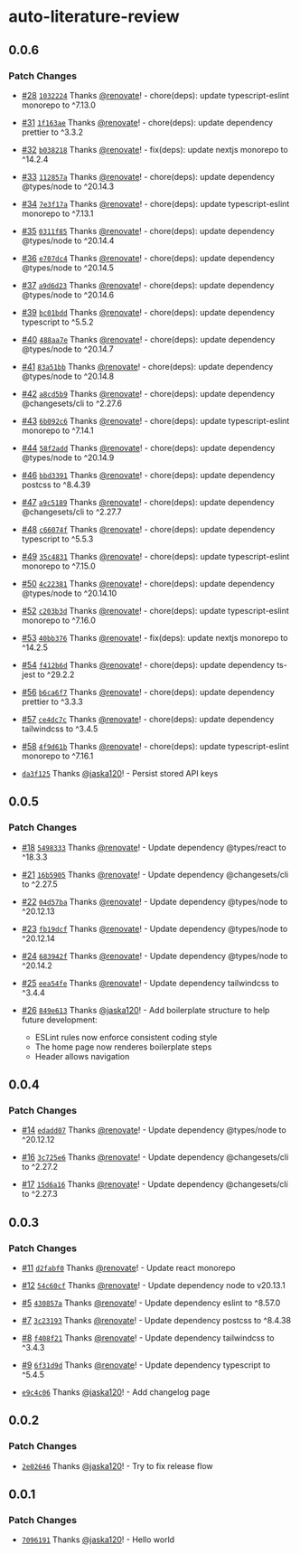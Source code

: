 # auto-literature-review

## 0.0.6

### Patch Changes

- [#28](https://github.com/jaska120/auto-literature-review/pull/28) [`1032224`](https://github.com/jaska120/auto-literature-review/commit/1032224751e2ab9792c4f5155f565630f27143a3) Thanks [@renovate](https://github.com/apps/renovate)! - chore(deps): update typescript-eslint monorepo to ^7.13.0

- [#31](https://github.com/jaska120/auto-literature-review/pull/31) [`1f163ae`](https://github.com/jaska120/auto-literature-review/commit/1f163ae6abeb84866f893feb8a625599e81401ed) Thanks [@renovate](https://github.com/apps/renovate)! - chore(deps): update dependency prettier to ^3.3.2

- [#32](https://github.com/jaska120/auto-literature-review/pull/32) [`b038218`](https://github.com/jaska120/auto-literature-review/commit/b038218a1b5bb327f55a10f73f3500b087481855) Thanks [@renovate](https://github.com/apps/renovate)! - fix(deps): update nextjs monorepo to ^14.2.4

- [#33](https://github.com/jaska120/auto-literature-review/pull/33) [`112857a`](https://github.com/jaska120/auto-literature-review/commit/112857a78bedf98e25e713e54bfe5509e943d203) Thanks [@renovate](https://github.com/apps/renovate)! - chore(deps): update dependency @types/node to ^20.14.3

- [#34](https://github.com/jaska120/auto-literature-review/pull/34) [`7e3f17a`](https://github.com/jaska120/auto-literature-review/commit/7e3f17a4a5ba5f38b56645ac82acedc61befabc5) Thanks [@renovate](https://github.com/apps/renovate)! - chore(deps): update typescript-eslint monorepo to ^7.13.1

- [#35](https://github.com/jaska120/auto-literature-review/pull/35) [`0311f85`](https://github.com/jaska120/auto-literature-review/commit/0311f855b26f3a30cd86383e65e33f9556994a10) Thanks [@renovate](https://github.com/apps/renovate)! - chore(deps): update dependency @types/node to ^20.14.4

- [#36](https://github.com/jaska120/auto-literature-review/pull/36) [`e707dc4`](https://github.com/jaska120/auto-literature-review/commit/e707dc4fa0bbfcdc981b34982cc16d96a521b254) Thanks [@renovate](https://github.com/apps/renovate)! - chore(deps): update dependency @types/node to ^20.14.5

- [#37](https://github.com/jaska120/auto-literature-review/pull/37) [`a9d6d23`](https://github.com/jaska120/auto-literature-review/commit/a9d6d23aa87f6ef359da3dbce139808714ea4c45) Thanks [@renovate](https://github.com/apps/renovate)! - chore(deps): update dependency @types/node to ^20.14.6

- [#39](https://github.com/jaska120/auto-literature-review/pull/39) [`bc01bdd`](https://github.com/jaska120/auto-literature-review/commit/bc01bddfcf60d10c95984e3db1316fc7708a0738) Thanks [@renovate](https://github.com/apps/renovate)! - chore(deps): update dependency typescript to ^5.5.2

- [#40](https://github.com/jaska120/auto-literature-review/pull/40) [`488aa7e`](https://github.com/jaska120/auto-literature-review/commit/488aa7e2efb9e16203c5b1268223645a47ee60e8) Thanks [@renovate](https://github.com/apps/renovate)! - chore(deps): update dependency @types/node to ^20.14.7

- [#41](https://github.com/jaska120/auto-literature-review/pull/41) [`83a51bb`](https://github.com/jaska120/auto-literature-review/commit/83a51bb387bb30aa71b2db46f49d7a8478116e83) Thanks [@renovate](https://github.com/apps/renovate)! - chore(deps): update dependency @types/node to ^20.14.8

- [#42](https://github.com/jaska120/auto-literature-review/pull/42) [`a8cd5b9`](https://github.com/jaska120/auto-literature-review/commit/a8cd5b9c9fe1a6264e813f989fad17363db57313) Thanks [@renovate](https://github.com/apps/renovate)! - chore(deps): update dependency @changesets/cli to ^2.27.6

- [#43](https://github.com/jaska120/auto-literature-review/pull/43) [`6b092c6`](https://github.com/jaska120/auto-literature-review/commit/6b092c6752a6c012ad4b95165fc02a8f8c4ef61a) Thanks [@renovate](https://github.com/apps/renovate)! - chore(deps): update typescript-eslint monorepo to ^7.14.1

- [#44](https://github.com/jaska120/auto-literature-review/pull/44) [`58f2add`](https://github.com/jaska120/auto-literature-review/commit/58f2addd1abed56a4ff1a2cb23babec3262ed4c8) Thanks [@renovate](https://github.com/apps/renovate)! - chore(deps): update dependency @types/node to ^20.14.9

- [#46](https://github.com/jaska120/auto-literature-review/pull/46) [`bbd3391`](https://github.com/jaska120/auto-literature-review/commit/bbd339105c4a8fb4e23a26326b7cc684cc33d928) Thanks [@renovate](https://github.com/apps/renovate)! - chore(deps): update dependency postcss to ^8.4.39

- [#47](https://github.com/jaska120/auto-literature-review/pull/47) [`a9c5189`](https://github.com/jaska120/auto-literature-review/commit/a9c5189edd17128de702fbdddea76e3d446e71e7) Thanks [@renovate](https://github.com/apps/renovate)! - chore(deps): update dependency @changesets/cli to ^2.27.7

- [#48](https://github.com/jaska120/auto-literature-review/pull/48) [`c66074f`](https://github.com/jaska120/auto-literature-review/commit/c66074f41b4322c0c1d267304fb9c283d8a496a0) Thanks [@renovate](https://github.com/apps/renovate)! - chore(deps): update dependency typescript to ^5.5.3

- [#49](https://github.com/jaska120/auto-literature-review/pull/49) [`35c4831`](https://github.com/jaska120/auto-literature-review/commit/35c4831ab6090e008eab491902491a46c4a5d496) Thanks [@renovate](https://github.com/apps/renovate)! - chore(deps): update typescript-eslint monorepo to ^7.15.0

- [#50](https://github.com/jaska120/auto-literature-review/pull/50) [`4c22381`](https://github.com/jaska120/auto-literature-review/commit/4c223813e6f2c938cb20871a2a578a7676b97427) Thanks [@renovate](https://github.com/apps/renovate)! - chore(deps): update dependency @types/node to ^20.14.10

- [#52](https://github.com/jaska120/auto-literature-review/pull/52) [`c203b3d`](https://github.com/jaska120/auto-literature-review/commit/c203b3db2ce0668869787371d723950815923921) Thanks [@renovate](https://github.com/apps/renovate)! - chore(deps): update typescript-eslint monorepo to ^7.16.0

- [#53](https://github.com/jaska120/auto-literature-review/pull/53) [`40bb376`](https://github.com/jaska120/auto-literature-review/commit/40bb376610e137762d0f3bfe6d2d6c814f3fd858) Thanks [@renovate](https://github.com/apps/renovate)! - fix(deps): update nextjs monorepo to ^14.2.5

- [#54](https://github.com/jaska120/auto-literature-review/pull/54) [`f412b6d`](https://github.com/jaska120/auto-literature-review/commit/f412b6d762c606acbf8e6eddf1977590ac22f409) Thanks [@renovate](https://github.com/apps/renovate)! - chore(deps): update dependency ts-jest to ^29.2.2

- [#56](https://github.com/jaska120/auto-literature-review/pull/56) [`b6ca6f7`](https://github.com/jaska120/auto-literature-review/commit/b6ca6f7852039cfd15aff7aaa5d7afad35f1a6c9) Thanks [@renovate](https://github.com/apps/renovate)! - chore(deps): update dependency prettier to ^3.3.3

- [#57](https://github.com/jaska120/auto-literature-review/pull/57) [`ce4dc7c`](https://github.com/jaska120/auto-literature-review/commit/ce4dc7c502fdf2acfb21e8ac95131c3aac2de599) Thanks [@renovate](https://github.com/apps/renovate)! - chore(deps): update dependency tailwindcss to ^3.4.5

- [#58](https://github.com/jaska120/auto-literature-review/pull/58) [`4f9d61b`](https://github.com/jaska120/auto-literature-review/commit/4f9d61b820e86dbe7fba49841e19e439a9631458) Thanks [@renovate](https://github.com/apps/renovate)! - chore(deps): update typescript-eslint monorepo to ^7.16.1

- [`da3f125`](https://github.com/jaska120/auto-literature-review/commit/da3f12597e90738f802a426a61bef75df774ec1f) Thanks [@jaska120](https://github.com/jaska120)! - Persist stored API keys

## 0.0.5

### Patch Changes

- [#18](https://github.com/jaska120/auto-literature-review/pull/18) [`5498333`](https://github.com/jaska120/auto-literature-review/commit/5498333cdc0d81148e98bd01d2b33b24a8f52d4c) Thanks [@renovate](https://github.com/apps/renovate)! - Update dependency @types/react to ^18.3.3

- [#21](https://github.com/jaska120/auto-literature-review/pull/21) [`16b5905`](https://github.com/jaska120/auto-literature-review/commit/16b5905ab16a1e858faccdf7b90f49f1dfbf7861) Thanks [@renovate](https://github.com/apps/renovate)! - Update dependency @changesets/cli to ^2.27.5

- [#22](https://github.com/jaska120/auto-literature-review/pull/22) [`04d57ba`](https://github.com/jaska120/auto-literature-review/commit/04d57ba05e3ff39e9d0b1507091e106f25d88247) Thanks [@renovate](https://github.com/apps/renovate)! - Update dependency @types/node to ^20.12.13

- [#23](https://github.com/jaska120/auto-literature-review/pull/23) [`fb19dcf`](https://github.com/jaska120/auto-literature-review/commit/fb19dcf88e8526b6f4a3262b8447cdf96be9ae2b) Thanks [@renovate](https://github.com/apps/renovate)! - Update dependency @types/node to ^20.12.14

- [#24](https://github.com/jaska120/auto-literature-review/pull/24) [`683942f`](https://github.com/jaska120/auto-literature-review/commit/683942f235c1909500527eebb52c340ac909a36e) Thanks [@renovate](https://github.com/apps/renovate)! - Update dependency @types/node to ^20.14.2

- [#25](https://github.com/jaska120/auto-literature-review/pull/25) [`eea54fe`](https://github.com/jaska120/auto-literature-review/commit/eea54fe20637b90ef5bd2f03eeef8a12108be619) Thanks [@renovate](https://github.com/apps/renovate)! - Update dependency tailwindcss to ^3.4.4

- [#26](https://github.com/jaska120/auto-literature-review/pull/26) [`849e613`](https://github.com/jaska120/auto-literature-review/commit/849e6139fdb79efc60e0dd9f66d8c2365315900f) Thanks [@jaska120](https://github.com/jaska120)! - Add boilerplate structure to help future development:

  - ESLint rules now enforce consistent coding style
  - The home page now renderes boilerplate steps
  - Header allows navigation

## 0.0.4

### Patch Changes

- [#14](https://github.com/jaska120/auto-literature-review/pull/14) [`edadd07`](https://github.com/jaska120/auto-literature-review/commit/edadd07d64da3185aeb1c2b29850d73722790e40) Thanks [@renovate](https://github.com/apps/renovate)! - Update dependency @types/node to ^20.12.12

- [#16](https://github.com/jaska120/auto-literature-review/pull/16) [`3c725e6`](https://github.com/jaska120/auto-literature-review/commit/3c725e6a815388c03b608280ef77b94202f762d4) Thanks [@renovate](https://github.com/apps/renovate)! - Update dependency @changesets/cli to ^2.27.2

- [#17](https://github.com/jaska120/auto-literature-review/pull/17) [`15d6a16`](https://github.com/jaska120/auto-literature-review/commit/15d6a1624c681c6e48cbe43e6f140845e98123d0) Thanks [@renovate](https://github.com/apps/renovate)! - Update dependency @changesets/cli to ^2.27.3

## 0.0.3

### Patch Changes

- [#11](https://github.com/jaska120/auto-literature-review/pull/11) [`d2fabf0`](https://github.com/jaska120/auto-literature-review/commit/d2fabf02359a205e12d5e5b917d4e482b543bb26) Thanks [@renovate](https://github.com/apps/renovate)! - Update react monorepo

- [#12](https://github.com/jaska120/auto-literature-review/pull/12) [`54c60cf`](https://github.com/jaska120/auto-literature-review/commit/54c60cf95c07b33779ce723bcbd2021ae235b4eb) Thanks [@renovate](https://github.com/apps/renovate)! - Update dependency node to v20.13.1

- [#5](https://github.com/jaska120/auto-literature-review/pull/5) [`430857a`](https://github.com/jaska120/auto-literature-review/commit/430857a3ad7c6a672182fc2a2008ea7dc8f26222) Thanks [@renovate](https://github.com/apps/renovate)! - Update dependency eslint to ^8.57.0

- [#7](https://github.com/jaska120/auto-literature-review/pull/7) [`3c23193`](https://github.com/jaska120/auto-literature-review/commit/3c231933c185fa37aee148ab6d7abbf9c68e51c8) Thanks [@renovate](https://github.com/apps/renovate)! - Update dependency postcss to ^8.4.38

- [#8](https://github.com/jaska120/auto-literature-review/pull/8) [`f408f21`](https://github.com/jaska120/auto-literature-review/commit/f408f21c7a1676baddb5c5a389790678985548b1) Thanks [@renovate](https://github.com/apps/renovate)! - Update dependency tailwindcss to ^3.4.3

- [#9](https://github.com/jaska120/auto-literature-review/pull/9) [`6f31d9d`](https://github.com/jaska120/auto-literature-review/commit/6f31d9df5da36183dca0ed6b04351a75c4c2c888) Thanks [@renovate](https://github.com/apps/renovate)! - Update dependency typescript to ^5.4.5

- [`e9c4c06`](https://github.com/jaska120/auto-literature-review/commit/e9c4c06b28b528ce5207d677cd7da5029c1291eb) Thanks [@jaska120](https://github.com/jaska120)! - Add changelog page

## 0.0.2

### Patch Changes

- [`2e02646`](https://github.com/jaska120/auto-literature-review/commit/2e026466258f2bd488f7180a4cd03bf76fbb0758) Thanks [@jaska120](https://github.com/jaska120)! - Try to fix release flow

## 0.0.1

### Patch Changes

- [`7096191`](https://github.com/jaska120/auto-literature-review/commit/7096191498004456af137b3e76e69b3e0170c3e3) Thanks [@jaska120](https://github.com/jaska120)! - Hello world

